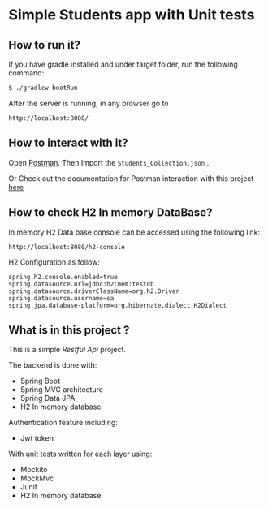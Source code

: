 
Simple Students app with Unit tests
=========================


## How to run it?

If you have gradle installed and under target folder, run the following command:

``` Bash
$ ./gradlew bootRun
```

After the server is running, in any browser go to

```
http://localhost:8080/
```


## How to interact with it?

Open [Postman](https://www.postman.com/). Then Import the `Students_Collection.json` .

Or Check out the documentation for Postman interaction with this project [here](https://documenter.getpostman.com/view/9118370/SztJzPVj)


## How to check H2 In memory DataBase?
In memory H2 Data base console can be accessed using the following link:
```
http://localhost:8080/h2-console
```

H2 Configuration as follow:

```
spring.h2.console.enabled=true
spring.datasource.url=jdbc:h2:mem:testdb
spring.datasource.driverClassName=org.h2.Driver
spring.datasource.username=sa
spring.jpa.database-platform=org.hibernate.dialect.H2Dialect
```

## What is in this project ?
This is a simple *Restful Api* project.

The backend is done with:
- Spring Boot 
- Spring MVC architecture 
- Spring Data JPA
- H2 In memory database


Authentication feature including:
- Jwt token

With unit tests written for each layer using:
- Mockito
- MockMvc
- Junit
- H2 In memory database 
